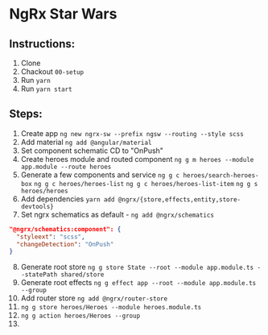 # NgRx Star Wars

## Instructions:
1. Clone
2. Chackout `00-setup`
3. Run `yarn`
4. Run `yarn start`

## Steps:
1. Create app `ng new ngrx-sw --prefix ngsw --routing --style scss`
2. Add material `ng add @angular/material`
3. Set component schematic CD to "OnPush"
4. Create heroes module and routed component `ng g m heroes --module app.module --route heroes`
5. Generate a few components and service
  `ng g c heroes/search-heroes-box`
  `ng g c heroes/heroes-list`
  `ng g c heroes/heroes-list-item`
  `ng g s heroes/heroes`
6. Add dependencies `yarn add @ngrx/{store,effects,entity,store-devtools}`
7. Set ngrx schematics as default - `ng add @ngrx/schematics`
  ```json
  "@ngrx/schematics:component": {
    "styleext": "scss",
    "changeDetection": "OnPush"
  }
  ```

8. Generate root store `ng g store State --root --module app.module.ts --statePath shared/store`
9. Generate root effects `ng g effect app --root --module app.module.ts --group`
10. Add router store `ng add @ngrx/router-store`
11. `ng g store heroes/Heroes --module heroes.module.ts`
12. `ng g action heroes/Heroes --group`
13.
